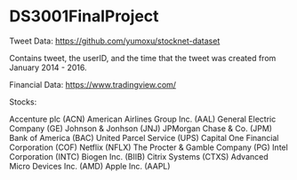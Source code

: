 # DS3001FinalProject
Tweet Data: https://github.com/yumoxu/stocknet-dataset

Contains tweet, the userID, and the time that the tweet was created from January 2014 - 2016. 


Financial Data: https://www.tradingview.com/

Stocks:

Accenture plc (ACN)
American Airlines Group Inc. (AAL)
General Electric Company (GE)
Johnson & Jonhson (JNJ)
JPMorgan Chase & Co. (JPM)
Bank of America (BAC)
United Parcel Service (UPS)
Capital One Financial Corporation (COF)
Netflix (NFLX)
The Procter & Gamble Company (PG)
Intel Corporation (INTC)
Biogen Inc. (BIIB)
Citrix Systems (CTXS)
Advanced Micro Devices Inc. (AMD)
Apple Inc. (AAPL)
